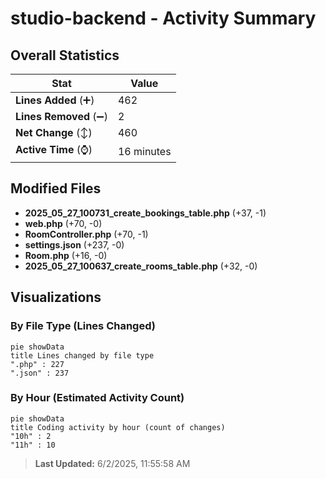 # studio-backend - Activity Summary 

## Overall Statistics

| Stat                   | Value                                                             |
| ---------------------- | ----------------------------------------------------------------- |
| **Lines Added** (➕)   | 462                                          |
| **Lines Removed** (➖) | 2                                        |
| **Net Change** (↕)    | 460                |
| **Active Time** (⌚)   | 16 minutes |


## Modified Files
- **2025_05_27_100731_create_bookings_table.php** (+37, -1)
- **web.php** (+70, -0)
- **RoomController.php** (+70, -1)
- **settings.json** (+237, -0)
- **Room.php** (+16, -0)
- **2025_05_27_100637_create_rooms_table.php** (+32, -0)

## Visualizations

### By File Type (Lines Changed)

```mermaid
pie showData
title Lines changed by file type
".php" : 227
".json" : 237
```

### By Hour (Estimated Activity Count)

```mermaid
pie showData
title Coding activity by hour (count of changes)
"10h" : 2
"11h" : 10
```


> **Last Updated:** 6/2/2025, 11:55:58 AM